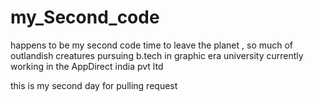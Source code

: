 # my_Second_code
happens to be my second code 
time to leave the planet , so much of outlandish creatures
pursuing  b.tech in graphic era university
currently working in the AppDirect india pvt ltd

this is my second day for pulling request 
